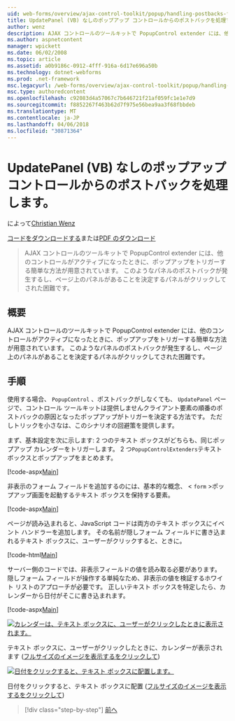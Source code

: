 ```yaml
---
uid: web-forms/overview/ajax-control-toolkit/popup/handling-postbacks-from-a-popup-control-without-an-updatepanel-vb
title: UpdatePanel (VB) なしのポップアップ コントロールからのポストバックを処理する |Microsoft ドキュメント
author: wenz
description: AJAX コントロールのツールキットで PopupControl extender には、他のコントロールがアクティブになったときに、ポップアップをトリガーする簡単な方法が用意されています。 Su でポストバックが発生する.
ms.author: aspnetcontent
manager: wpickett
ms.date: 06/02/2008
ms.topic: article
ms.assetid: a0b9186c-0912-4fff-916a-6d17e696a50b
ms.technology: dotnet-webforms
ms.prod: .net-framework
msc.legacyurl: /web-forms/overview/ajax-control-toolkit/popup/handling-postbacks-from-a-popup-control-without-an-updatepanel-vb
msc.type: authoredcontent
ms.openlocfilehash: c92083d4a57067c7b646721f21af059fc1e1e7d9
ms.sourcegitcommit: f8852267f463b62d7f975e56bea9aa3f68fbbdeb
ms.translationtype: MT
ms.contentlocale: ja-JP
ms.lasthandoff: 04/06/2018
ms.locfileid: "30871364"
---
```

<a name="handling-postbacks-from-a-popup-control-without-an-updatepanel-vb"></a>UpdatePanel (VB) なしのポップアップ コントロールからのポストバックを処理します。
====================
によって[Christian Wenz](https://github.com/wenz)

[コードをダウンロードする](http://download.microsoft.com/download/9/3/f/93f8daea-bebd-4821-833b-95205389c7d0/PopupControl3.vb.zip)または[PDF のダウンロード](http://download.microsoft.com/download/2/d/c/2dc10e34-6983-41d4-9c08-f78f5387d32b/popupcontrol3VB.pdf)

> AJAX コントロールのツールキットで PopupControl extender には、他のコントロールがアクティブになったときに、ポップアップをトリガーする簡単な方法が用意されています。 このようなパネルのポストバックが発生するし、ページ上のパネルがあることを決定するパネルがクリックしてされた困難です。


## <a name="overview"></a>概要

AJAX コントロールのツールキットで PopupControl extender には、他のコントロールがアクティブになったときに、ポップアップをトリガーする簡単な方法が用意されています。 このようなパネルのポストバックが発生するし、ページ上のパネルがあることを決定するパネルがクリックしてされた困難です。

## <a name="steps"></a>手順

使用する場合、 `PopupControl` 、ポストバックがしなくても、 `UpdatePanel`  ページで、コントロール ツールキットは提供しませんクライアント要素の順番のポストバックの原因となったポップアップがトリガーを決定する方法です。 ただしトリックを小さなは、このシナリオの回避策を提供します。

まず、基本設定を次に示します: 2 つのテキスト ボックスがどちらも、同じポップアップ カレンダーをトリガーします。 2 つ`PopupControlExtenders`テキスト ボックスとポップアップをまとめます。

[!code-aspx[Main](handling-postbacks-from-a-popup-control-without-an-updatepanel-vb/samples/sample1.aspx)]

非表示のフォーム フィールドを追加するのには、基本的な概念、 &lt; `form` &gt;ポップアップ画面を起動するテキスト ボックスを保持する要素。

[!code-aspx[Main](handling-postbacks-from-a-popup-control-without-an-updatepanel-vb/samples/sample2.aspx)]

ページが読み込まれると、JavaScript コードは両方のテキスト ボックスにイベント ハンドラーを追加します。 その名前が隠しフォーム フィールドに書き込まれるテキスト ボックスに、ユーザーがクリックすると、ときに。

[!code-html[Main](handling-postbacks-from-a-popup-control-without-an-updatepanel-vb/samples/sample3.html)]

サーバー側のコードでは、非表示フィールドの値を読み取る必要があります。 隠しフォーム フィールドが操作する単純なため、非表示の値を検証するホワイト リストのアプローチが必要です。 正しいテキスト ボックスを特定したら、カレンダーから日付がそこに書き込まれます。

[!code-aspx[Main](handling-postbacks-from-a-popup-control-without-an-updatepanel-vb/samples/sample4.aspx)]


[![カレンダーは、テキスト ボックスに、ユーザーがクリックしたときに表示されます。](handling-postbacks-from-a-popup-control-without-an-updatepanel-vb/_static/image2.png)](handling-postbacks-from-a-popup-control-without-an-updatepanel-vb/_static/image1.png)

テキスト ボックスに、ユーザーがクリックしたときに、カレンダーが表示されます ([フルサイズのイメージを表示するをクリックして](handling-postbacks-from-a-popup-control-without-an-updatepanel-vb/_static/image3.png))


[![日付をクリックすると、テキスト ボックスに配置します。](handling-postbacks-from-a-popup-control-without-an-updatepanel-vb/_static/image5.png)](handling-postbacks-from-a-popup-control-without-an-updatepanel-vb/_static/image4.png)

日付をクリックすると、テキスト ボックスに配置 ([フルサイズのイメージを表示するをクリックして](handling-postbacks-from-a-popup-control-without-an-updatepanel-vb/_static/image6.png))

> [!div class="step-by-step"]
> [前へ](handling-postbacks-from-a-popup-control-with-an-updatepanel-vb.md)

